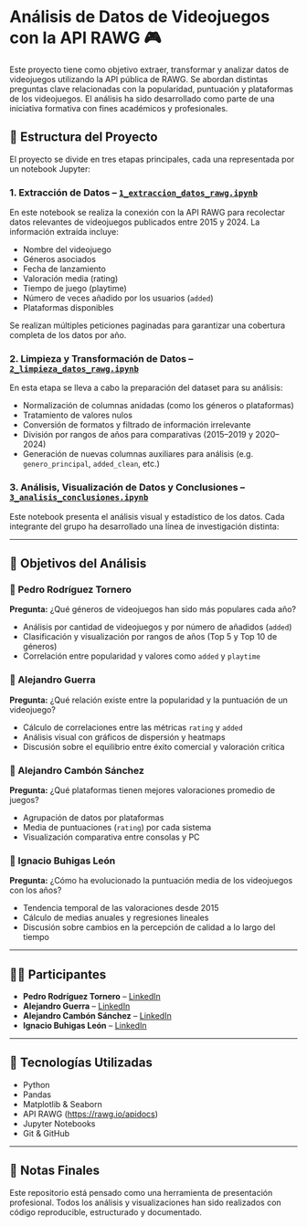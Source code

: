 # Análisis de Datos de Videojuegos con la API RAWG 🎮

Este proyecto tiene como objetivo extraer, transformar y analizar datos de videojuegos utilizando la API pública de RAWG. Se abordan distintas preguntas clave relacionadas con la popularidad, puntuación y plataformas de los videojuegos. El análisis ha sido desarrollado como parte de una iniciativa formativa con fines académicos y profesionales.

## 📁 Estructura del Proyecto

El proyecto se divide en tres etapas principales, cada una representada por un notebook Jupyter:

### 1. Extracción de Datos – [`1_extraccion_datos_rawg.ipynb`](notebooks/1_extraccion_datos_rawg.ipynb)
En este notebook se realiza la conexión con la API RAWG para recolectar datos relevantes de videojuegos publicados entre 2015 y 2024. La información extraída incluye:
- Nombre del videojuego
- Géneros asociados
- Fecha de lanzamiento
- Valoración media (rating)
- Tiempo de juego (playtime)
- Número de veces añadido por los usuarios (`added`)
- Plataformas disponibles

Se realizan múltiples peticiones paginadas para garantizar una cobertura completa de los datos por año.

### 2. Limpieza y Transformación de Datos – [`2_limpieza_datos_rawg.ipynb`](notebooks/2_limpieza_datos_rawg.ipynb)
En esta etapa se lleva a cabo la preparación del dataset para su análisis:
- Normalización de columnas anidadas (como los géneros o plataformas)
- Tratamiento de valores nulos
- Conversión de formatos y filtrado de información irrelevante
- División por rangos de años para comparativas (2015–2019 y 2020–2024)
- Generación de nuevas columnas auxiliares para análisis (e.g. `genero_principal`, `added_clean`, etc.)

### 3. Análisis, Visualización de Datos y Conclusiones – [`3_analisis_conclusiones.ipynb`](notebooks/3_analisis_conclusiones.ipynb)
Este notebook presenta el análisis visual y estadístico de los datos. Cada integrante del grupo ha desarrollado una línea de investigación distinta:

---

## 🎯 Objetivos del Análisis

### 📌 Pedro Rodríguez Tornero
**Pregunta:** ¿Qué géneros de videojuegos han sido más populares cada año?

- Análisis por cantidad de videojuegos y por número de añadidos (`added`)
- Clasificación y visualización por rangos de años (Top 5 y Top 10 de géneros)
- Correlación entre popularidad y valores como `added` y `playtime`

### 📌 Alejandro Guerra
**Pregunta:** ¿Qué relación existe entre la popularidad y la puntuación de un videojuego?

- Cálculo de correlaciones entre las métricas `rating` y `added`
- Análisis visual con gráficos de dispersión y heatmaps
- Discusión sobre el equilibrio entre éxito comercial y valoración crítica

### 📌 Alejandro Cambón Sánchez
**Pregunta:** ¿Qué plataformas tienen mejores valoraciones promedio de juegos?

- Agrupación de datos por plataformas
- Media de puntuaciones (`rating`) por cada sistema
- Visualización comparativa entre consolas y PC

### 📌 Ignacio Buhigas León
**Pregunta:** ¿Cómo ha evolucionado la puntuación media de los videojuegos con los años?

- Tendencia temporal de las valoraciones desde 2015
- Cálculo de medias anuales y regresiones lineales
- Discusión sobre cambios en la percepción de calidad a lo largo del tiempo

---

## 👨‍💻 Participantes

- **Pedro Rodríguez Tornero** – [LinkedIn](https://www.linkedin.com/in/pedro-rodr%C3%ADguez-tornero-a21520270/)
- **Alejandro Guerra** – [LinkedIn](https://www.linkedin.com/in/alejandro-guerra-herrera-a86053115/)
- **Alejandro Cambón Sánchez** – [LinkedIn](https://www.linkedin.com/in/alejandro-cambón-sánchez-5322342b8/)
- **Ignacio Buhigas León** – [LinkedIn](https://www.linkedin.com/in/ignaciobuhigas/)

---

## 🧠 Tecnologías Utilizadas

- Python
- Pandas
- Matplotlib & Seaborn
- API RAWG (https://rawg.io/apidocs)
- Jupyter Notebooks
- Git & GitHub

---

## 📌 Notas Finales

Este repositorio está pensado como una herramienta de presentación profesional. Todos los análisis y visualizaciones han sido realizados con código reproducible, estructurado y documentado.

